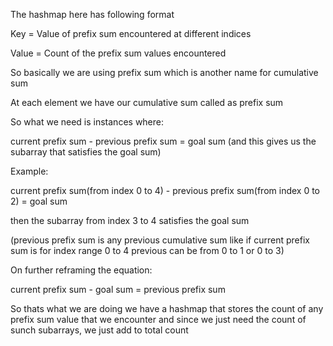 
The hashmap here has following format

Key = Value of prefix sum encountered at different indices

Value = Count of the prefix sum values encountered

So basically we are using prefix sum which is another name for cumulative sum


At each element we have our cumulative sum called as prefix sum


So what we need is instances where:

current prefix sum - previous prefix sum = goal sum (and this gives us the subarray that satisfies the goal sum)

Example:

current prefix sum(from index 0 to 4)  -  previous prefix sum(from index 0 to 2) = goal sum

then the subarray from index 3 to 4 satisfies the goal sum

(previous prefix sum is any previous cumulative sum like if current prefix sum is for index range 0 to 4 previous can be from 0 to 1 or 0 to 3)

On further reframing the equation:

current prefix sum - goal sum  = previous prefix sum


So thats what we are doing we have a hashmap that stores the count of any prefix sum value that we encounter and  since we just need the count of sunch subarrays, we just add to total count
